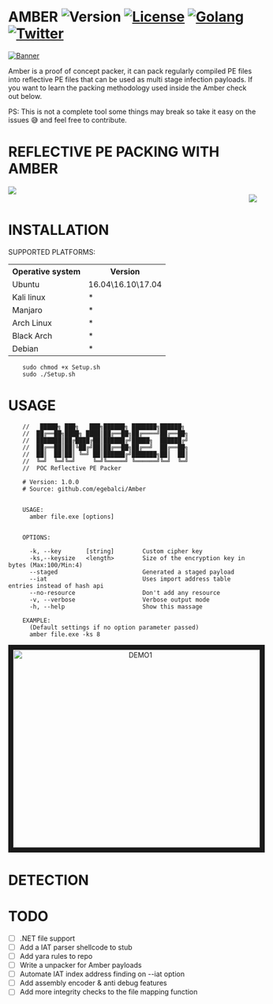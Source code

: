 # AMBER ![Version](https://img.shields.io/badge/version-1.0-brightgreen.svg) [![License](https://img.shields.io/packagist/l/doctrine/orm.svg)](https://raw.githubusercontent.com/EgeBalci/Amber/master/LICENSE) [![Golang](https://img.shields.io/badge/Golang-1.9-blue.svg)](https://golang.org) [![Twitter](https://img.shields.io/twitter/url/http/shields.io.svg?style=social)](https://twitter.com/egeblc)	

[![Banner](https://github.com/EgeBalci/Amber/raw/master/Banner.png)](https://github.com/egebalci/Amber)


Amber is a proof of concept packer, it can pack regularly compiled PE files into reflective PE files that can be used as multi stage infection payloads. If you want to learn the packing methodology used inside the Amber check out below. 

PS: This is not a complete tool some things may break so take it easy on the issues :sweat_smile: and feel free to contribute.

# REFLECTIVE PE PACKING WITH AMBER

<div align="left">
	<a href="https://pentest.blog/packing-reflective-pe-files-with-amber">
		<img src="https://imgur.com/download/f81DnlN" />
	</a>
	<div align="right">
		<a href="https://pentest.blog/packing-reflective-pe-files-with-amber">
			<img src="https://imgur.com/download/v8qpHtI" />
		</a>
	</div>
</div>


# INSTALLATION

SUPPORTED PLATFORMS:
<table>
    <tr>
        <th>Operative system</th>
        <th> Version </th>
    </tr>
    <tr>
        <td>Ubuntu</td>
        <td> 16.04\16.10\17.04 </td>
    </tr>
    <tr>
        <td>Kali linux</td>
        <td> * </td>
    </tr>
    <tr>
        <td>Manjaro</td>
        <td> * </td>
    </tr>
    <tr>
        <td>Arch Linux</td>
        <td> * </td>
    </tr>
    <tr>
        <td>Black Arch</td>
        <td> * </td>
    </tr>
    <tr>
        <td>Debian</td>
        <td> * </td>
    </tr>
</table>


		sudo chmod +x Setup.sh
		sudo ./Setup.sh
# USAGE


		//   █████╗ ███╗   ███╗██████╗ ███████╗██████╗ 
		//  ██╔══██╗████╗ ████║██╔══██╗██╔════╝██╔══██╗
		//  ███████║██╔████╔██║██████╔╝█████╗  ██████╔╝
		//  ██╔══██║██║╚██╔╝██║██╔══██╗██╔══╝  ██╔══██╗
		//  ██║  ██║██║ ╚═╝ ██║██████╔╝███████╗██║  ██║
		//  ╚═╝  ╚═╝╚═╝     ╚═╝╚═════╝ ╚══════╝╚═╝  ╚═╝
		//  POC Reflective PE Packer                                             

		# Version: 1.0.0
		# Source: github.com/egebalci/Amber


		USAGE: 
		  amber file.exe [options]


		OPTIONS:
		  
		  -k, --key       [string]        Custom cipher key
		  -ks,--keysize   <length>        Size of the encryption key in bytes (Max:100/Min:4)
		  --staged                        Generated a staged payload
		  --iat                           Uses import address table entries instead of hash api
		  --no-resource                   Don't add any resource
		  -v, --verbose                   Verbose output mode
		  -h, --help                      Show this massage

		EXAMPLE:
		  (Default settings if no option parameter passed)
		  amber file.exe -ks 8


<div align="center">
	<a href="http://www.youtube.com/watch?feature=player_embedded&v=ZeauXofZw-g" target="_blank">
		<img src="http://img.youtube.com/vi/ZeauXofZw-g/0.jpg" alt="DEMO1" width="500" height="400" border="10" />
	</a>
</div>


# DETECTION




# TODO

- [ ] .NET file support
- [ ] Add a IAT parser shellcode to stub
- [ ] Add yara rules to repo
- [ ] Write a unpacker for Amber payloads
- [ ] Automate IAT index address finding on --iat option
- [ ] Add assembly encoder & anti debug features
- [ ] Add more integrity checks to the file mapping function